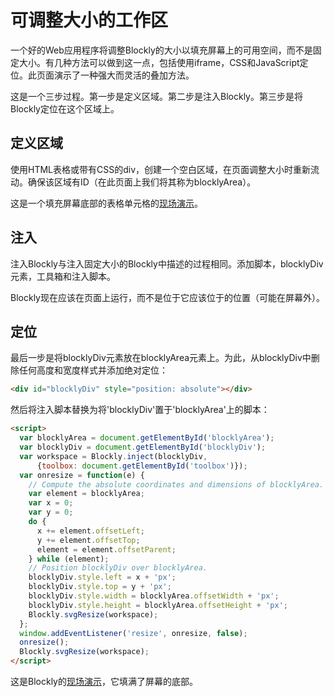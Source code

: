 # 可调整大小的工作区
一个好的Web应用程序将调整Blockly的大小以填充屏幕上的可用空间，而不是固定大小。有几种方法可以做到这一点，包括使用iframe，CSS和JavaScript定位。此页面演示了一种强大而灵活的叠加方法。

这是一个三步过程。第一步是定义区域。第二步是注入Blockly。第三步是将Blockly定位在这个区域上。

## 定义区域
使用HTML表格或带有CSS的div，创建一个空白区域，在页面调整大小时重新流动。确保该区域有ID（在此页面上我们将其称为blocklyArea）。

这是一个填充屏幕底部的表格单元格的[现场演示](https://blockly-demo.appspot.com/static/demos/resizable/index.html)。

## 注入
注入Blockly与注入固定大小的Blockly中描述的过程相同。添加脚本，blocklyDiv元素，工具箱和注入脚本。

Blockly现在应该在页面上运行，而不是位于它应该位于的位置（可能在屏幕外）。

## 定位
最后一步是将blocklyDiv元素放在blocklyArea元素上。为此，从blocklyDiv中删除任何高度和宽度样式并添加绝对定位：

```html
<div id="blocklyDiv" style="position: absolute"></div>
```
然后将注入脚本替换为将'blocklyDiv'置于'blocklyArea'上的脚本：

```html
<script>
  var blocklyArea = document.getElementById('blocklyArea');
  var blocklyDiv = document.getElementById('blocklyDiv');
  var workspace = Blockly.inject(blocklyDiv,
      {toolbox: document.getElementById('toolbox')});
  var onresize = function(e) {
    // Compute the absolute coordinates and dimensions of blocklyArea.
    var element = blocklyArea;
    var x = 0;
    var y = 0;
    do {
      x += element.offsetLeft;
      y += element.offsetTop;
      element = element.offsetParent;
    } while (element);
    // Position blocklyDiv over blocklyArea.
    blocklyDiv.style.left = x + 'px';
    blocklyDiv.style.top = y + 'px';
    blocklyDiv.style.width = blocklyArea.offsetWidth + 'px';
    blocklyDiv.style.height = blocklyArea.offsetHeight + 'px';
    Blockly.svgResize(workspace);
  };
  window.addEventListener('resize', onresize, false);
  onresize();
  Blockly.svgResize(workspace);
</script>
```
这是Blockly的[现场演示](https://blockly-demo.appspot.com/static/demos/resizable/overlay.html)，它填满了屏幕的底部。